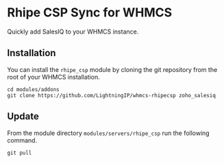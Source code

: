 # Rhipe CSP Sync for WHMCS
Quickly add SalesIQ to your WHMCS instance.

## Installation
You can install the `rhipe_csp` module by cloning the git repository from the root of your WHMCS installation.
```
cd modules/addons
git clone https://github.com/LightningIP/whmcs-rhipecsp zoho_salesiq
```

## Update
From the module directory `modules/servers/rhipe_csp` run the following command.
```
git pull
```
